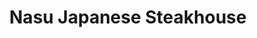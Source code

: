 ---
layout: place
title: "Nasu Japanese Steakhouse"
permalink: /kentucky/newport/nasu-japanese-steakhouse.html
stateAbbr: KY
stateName: Kentucky
cityName: Newport
seo:
  name: "Nasu Japanese Steakhouse"
  type: Restaurant
  links: https://www.nasusteakhousenewport.com/
description: "Nasu Japanese Steakhouse serves delicious sushi in Newport, Kentucky. Try fresh Japanese dishes for a great dining experience. Available for takeout, lunch, and dinner."
place_id: ChIJN_HYruuxQYgR3_Kv8U9j4Q8
photos:
  - name: >-
      places/ChIJN_HYruuxQYgR3_Kv8U9j4Q8/photos/AeeoHcJeOxGkprmKu0kSNKbome6l3Fe-pCZIHAIoWew6VPBbK5y5vN0KKuSfiCaBRyX5O8Kew21EsxqKSGAEs9m1Ou5xhkUGVYsJulYIYLztvbyjLa6XMAh1znTEYvJQyocNbmYl46kdW6GSghXXIUbwda3ye0GTt5cHT4N_NYI1EDEhgSGztr-rNkWVFXGGbZixXtvX69sacM5l2vzr_nZbCpbUl6KrlLj1EOYLPXRl1CUpequbXd6-WaSU2qpw8rVCwOwGJT4H0Qswh5lRNkRxltqi9imGIpZTZ3Wf_GfY_osIjtNKVGsqd8jYxwAxdfK75G69KVO-ZBfGdcWdh1GP3YArbAODKGlKw0ta85oAmE2j0REY4ydS26yHK2On0vHqXybeiClgWXN95DFXuf5uoOF4BOE5JiRaGzSMnyOLuc7qLg
    widthPx: 4000
    heightPx: 3000
    authorAttributions:
      - displayName: Dan Link
        uri: https://maps.google.com/maps/contrib/101552208705107388977
        photoUri: >-
          https://lh3.googleusercontent.com/a/ACg8ocKGf7DF5R9eWFl25VxLftmk4cSnmWYzHQusQCTV2oDQwOfGqw=s100-p-k-no-mo
    flagContentUri: >-
      https://www.google.com/local/imagery/report/?cb_client=maps_api_places.places_api&image_key=!1e10!2sCIHM0ogKEICAgMCI1sjwBw&hl=en-US
    googleMapsUri: >-
      https://www.google.com/maps/place//data=!3m4!1e2!3m2!1sCIHM0ogKEICAgMCI1sjwBw!2e10!4m2!3m1!1s0x8841b1ebaed8f137:0xfe1634ff1aff2df
  - name: >-
      places/ChIJN_HYruuxQYgR3_Kv8U9j4Q8/photos/AeeoHcKq98UppS0MP59X05Vec-lCTwSNtb9NR2GVU1APOrPtlGw0hfGMXuZ3ihrjFTa5LvaZRFJ0ljZbO8pe3BDGDN0CZvHAYOUow1ot6HSwB8cLZZdEoTTCFUzC6_uX1hCt2wkuQnakuaYvC6VZA7V0LaWX4FRg_ExEpuA4GiZEBzpkpkB8uoFY3zo7lv-UpkHmEaO-gaKlUEtUiGkg5pLTBcRPdaos7vwulTKhXsjBpp95vIj9K6VVyuYfncowwmAtBObn_j4-rAky2nMgFXA0BaoI3tHodjFDZn2OhlayoWqd7FX7hLxsu7LdWKHKK36n1de9ltr2_8FfMYKe4S2yG7pG0rnSy7KjmrpQl3vqr8NXrIPow96BPUHZsCRPBJKquIHFEZaXYw5gxvP1V2JYRTq6eroRt2Uxz9B5cfZNo86t9uNGLjD-d0RcvPi8IA
    widthPx: 4800
    heightPx: 3600
    authorAttributions:
      - displayName: Steven Haste
        uri: https://maps.google.com/maps/contrib/112501225505847442610
        photoUri: >-
          https://lh3.googleusercontent.com/a-/ALV-UjWwAsQDBnwtw9CJP_URwhYkWrMHaGTnH6YnZT2rQLATvY22TZvz=s100-p-k-no-mo
    flagContentUri: >-
      https://www.google.com/local/imagery/report/?cb_client=maps_api_places.places_api&image_key=!1e10!2sCIABIhAGbzaqYSuekGgC57IAB-yn&hl=en-US
    googleMapsUri: >-
      https://www.google.com/maps/place//data=!3m4!1e2!3m2!1sCIABIhAGbzaqYSuekGgC57IAB-yn!2e10!4m2!3m1!1s0x8841b1ebaed8f137:0xfe1634ff1aff2df
  - name: >-
      places/ChIJN_HYruuxQYgR3_Kv8U9j4Q8/photos/AeeoHcKOCTwTfXi4BdZXds1qxMWbGd5byOboJIetV0TLorVczXo24Hi8luHSUQCxjQqV74yqTD6V4z3xqVXXZCT3jvhOd24RVBrtRy9ZONVAAYksQXq-pw7_rDJO8gfBW96JYwAtmIoYt69SBsI_jPTV3Fiz4p1oWuWKjdQacUO6V7lKJtty880OlOkjQ_y2PeplmqRVfb_i8jZPeFzraXYGd01Q57_PWRU38qd7_2XCWjRjtZIa0d0EIV415x6RuZz-yvRj6AGNob12DDMe4mFdPSmP_HYE5Z1o2bo4blOZ8RAsTw
    widthPx: 1702
    heightPx: 1276
    authorAttributions:
      - displayName: Nasu Japanese Steakhouse
        uri: https://maps.google.com/maps/contrib/117569592848482706528
        photoUri: >-
          https://lh3.googleusercontent.com/a/ACg8ocJber9XVSYddwmX3S8uLYzk9L2i3p2kVovUhY5Msi1-SuJnIQ=s100-p-k-no-mo
    flagContentUri: >-
      https://www.google.com/local/imagery/report/?cb_client=maps_api_places.places_api&image_key=!1e10!2sAF1QipNyp8Df6-c71TVoXxhQLoFXhD6pucgtrLiAalE8&hl=en-US
    googleMapsUri: >-
      https://www.google.com/maps/place//data=!3m4!1e2!3m2!1sAF1QipNyp8Df6-c71TVoXxhQLoFXhD6pucgtrLiAalE8!2e10!4m2!3m1!1s0x8841b1ebaed8f137:0xfe1634ff1aff2df
  - name: >-
      places/ChIJN_HYruuxQYgR3_Kv8U9j4Q8/photos/AeeoHcKEnvvqSwSNdmRP6WETQze1dOmK_BeWhpq758DHx8YDqsP88LQS4wcTNbRsHtzfg36wCBV0yoTW6r3fXA7XPvDaUbyTX7NL2wgfutDdm9xWgQKmUZigxZZWnemaqN-gSHGg0X4Ha_YuoNQ1jF6y1kJ9tyG2bOl42k8AfhlHnbwa-A3N-WwDqBLIh7-HAyGbnlqKacQA34jcxmb2z2q3xnfGF7O8rV8JJ7JHagKxa3WIvRN8MMCjzobrHLjkJF6S-Ukzo0x8synF7BDPkDFRULrEPEIbXWpAwrU3kEUiG0Zew6H3aZ1qezUoxNHLb1jevHRpWVKC2S4Lg-odV0EQXQD1QsG4ETYMVz_n8-pZ16qNCl5MQuYMkuQhujEBF-J2bgba53PD_3m5VqOn0ih6uaHS5-LCZ8B1W5USIg7AtDAdU7g-
    widthPx: 4000
    heightPx: 3000
    authorAttributions:
      - displayName: Dan Link
        uri: https://maps.google.com/maps/contrib/101552208705107388977
        photoUri: >-
          https://lh3.googleusercontent.com/a/ACg8ocKGf7DF5R9eWFl25VxLftmk4cSnmWYzHQusQCTV2oDQwOfGqw=s100-p-k-no-mo
    flagContentUri: >-
      https://www.google.com/local/imagery/report/?cb_client=maps_api_places.places_api&image_key=!1e10!2sCIHM0ogKEICAgMCI1sjwlwE&hl=en-US
    googleMapsUri: >-
      https://www.google.com/maps/place//data=!3m4!1e2!3m2!1sCIHM0ogKEICAgMCI1sjwlwE!2e10!4m2!3m1!1s0x8841b1ebaed8f137:0xfe1634ff1aff2df
  - name: >-
      places/ChIJN_HYruuxQYgR3_Kv8U9j4Q8/photos/AeeoHcJhBGRkWdGwNCfN0AQqryzc1R3vz1Z1JddMDZhEtRrek0ujQH7W8Z5F7Dbq5LLS4lZspM5Bfwy0u30fYWXnC8_yO_Q7IHHVyJL4Atv7KKZTW16iYROZOJXnv7eRchBNTlFwdPQfNHt1anaMrYhm_9ysS-k2RyX6V3ph7bSFLUQXU0jJ4y3n9qtjmJNq9zWHddRzjlB9-rdnXZJwk6T3OunHdWeQRIYn35eheWz8CZ9RW4kXh8BfyE8EF3SLv-9Ag1BFUDA7eWl7ztl_UBCfg3HSVDp4-aBiNbLE4pJxS1Q8ATXXy73_PXcbXRjifNT5WFgc5od45EbxIpBtT1sS4eJYxIx8la-bKmbFLLgp61rTz3PjYKu8Ay1w6u6xd9q5GmPYNEOyia6h2CXLFSy9msxtOk3x1IqcYoY23pKjARzf_n6FFy7Z1g1p91NN7LBc
    widthPx: 4800
    heightPx: 3600
    authorAttributions:
      - displayName: Steven Haste
        uri: https://maps.google.com/maps/contrib/112501225505847442610
        photoUri: >-
          https://lh3.googleusercontent.com/a-/ALV-UjWwAsQDBnwtw9CJP_URwhYkWrMHaGTnH6YnZT2rQLATvY22TZvz=s100-p-k-no-mo
    flagContentUri: >-
      https://www.google.com/local/imagery/report/?cb_client=maps_api_places.places_api&image_key=!1e10!2sCIABIhAGbwNQvBjosWgC57IAC82c&hl=en-US
    googleMapsUri: >-
      https://www.google.com/maps/place//data=!3m4!1e2!3m2!1sCIABIhAGbwNQvBjosWgC57IAC82c!2e10!4m2!3m1!1s0x8841b1ebaed8f137:0xfe1634ff1aff2df
  - name: >-
      places/ChIJN_HYruuxQYgR3_Kv8U9j4Q8/photos/AeeoHcI-u1saq-9Y3TgAn2bS__1HSzFxS2re1NFIFhWKlUT0UitpXjt8jyaEMLYzgsq7doh4b1Lb30EVDZTwJIgjLzpoJCKcqks53BJG0UjKEydV502xB1gdLPd367Id9wHD0w667sRX-7XpvuDAMhXf8XV59-0-49quCX3lQLMnwYjojf1_BqIblD6cNh-o8Tdlb0tqLSR2pnrlfbGvG4NHfVduEnO4ffT3vq12zNZHKwF66UFR9UgVsIqYoh-QkazfAZhy9JIJOWX-9Zc480M_2q3F9d6vC_JLaaK8AmjW9hmoqvYzpDtxJCBcrI5A9pjp92uAwUcLuDpAvMRgiJpqMl9bC1Y80p8QiQ41vRAj7Qzz7rqF3hePpudVB8OQ6E-ymbCSW2E6WK1WZfTsvKGovzOlNb5QPAGFBQ0YoRNKIa0
    widthPx: 4000
    heightPx: 3000
    authorAttributions:
      - displayName: Spyder Man
        uri: https://maps.google.com/maps/contrib/117736902080810727260
        photoUri: >-
          https://lh3.googleusercontent.com/a-/ALV-UjW5pOpKPiYy-aqXUf80hQc-OhjIESjw_6DcBFIXXs3GTnqsQH9ZtQ=s100-p-k-no-mo
    flagContentUri: >-
      https://www.google.com/local/imagery/report/?cb_client=maps_api_places.places_api&image_key=!1e10!2sCIHM0ogKEICAgIClweKKeg&hl=en-US
    googleMapsUri: >-
      https://www.google.com/maps/place//data=!3m4!1e2!3m2!1sCIHM0ogKEICAgIClweKKeg!2e10!4m2!3m1!1s0x8841b1ebaed8f137:0xfe1634ff1aff2df
  - name: >-
      places/ChIJN_HYruuxQYgR3_Kv8U9j4Q8/photos/AeeoHcIviPLLuiAa6YEUvzhXeuI9zZLFOR47Wgd-h-F2QNqapxdsFOq6mOMOzXDKZ_NQzlKL8g91-Xx2BNH9HRuptr-zF5k51smwlylijZ39mrssqEm7OZdnw5GxYf0yTUG0MEqsJ5MjD_iz-50FNil3IulqADkLObs84kagvEuPQoamAtynsVabebJgsBo3JqJ_dyXtFG37yX-x9zCYHT2qkKTTVTDiuHXP7UdpFfDEzUj2QTkyegOQrCkg2mUYmH9zOv0RKggSFg0pjRDJf7ftznYLG2ZntTJu2gz4umbRSHBGfsjqmLYbZrA78kGBNJGdwoCOgiQTrABE7ILLTdAcw6xBABgvVMVEowuNnpZMxWyim_xAmP6YLvg9o6sS0MaOqQg8oXgmYjWKnhsoAqMmYFhwMAh45k91PCceCAFqxgRnPA
    widthPx: 4000
    heightPx: 3000
    authorAttributions:
      - displayName: Dan Link
        uri: https://maps.google.com/maps/contrib/101552208705107388977
        photoUri: >-
          https://lh3.googleusercontent.com/a/ACg8ocKGf7DF5R9eWFl25VxLftmk4cSnmWYzHQusQCTV2oDQwOfGqw=s100-p-k-no-mo
    flagContentUri: >-
      https://www.google.com/local/imagery/report/?cb_client=maps_api_places.places_api&image_key=!1e10!2sCIHM0ogKEICAgMCI1sjwRw&hl=en-US
    googleMapsUri: >-
      https://www.google.com/maps/place//data=!3m4!1e2!3m2!1sCIHM0ogKEICAgMCI1sjwRw!2e10!4m2!3m1!1s0x8841b1ebaed8f137:0xfe1634ff1aff2df
  - name: >-
      places/ChIJN_HYruuxQYgR3_Kv8U9j4Q8/photos/AeeoHcJqXQcU-woREYUDk6oUV44hCQNFhhoLvFxihjzrBAB3sySMpTk8TwStJmvJiIY8qAer3fUUzHkw-TUTfoPWFI3CSQz9BLUVaSKiH8RrdcPXuFNUoBPyH69ePXnF6hCNTBGjRy_0Fi2prlb8dIHWl50LEvw7GCd49E-88BBIEJf_QIJT-tdPJxyGBSA3bpAknd3HKu_7aTAPXhWouQxP1IaQH4p5wkuErthtoYpdT03HKXORKmX2EFgQZVgHCY6XsvDbej9z_lbgpDuJJCRDmlxsKqyMnYB8GG5x_aHh1T0fcN5CRsg2pwZyqRwjSekBlC4PdzfeRSninh81hAQLLG65w7RcZKec-KRjmi0D5kK1do0RjbBEiFANij9kIMwyafytbD9LmuegcCD9EpJdFr9B8SyrzE4NFVSpRjkOMM0EgyI
    widthPx: 4000
    heightPx: 3000
    authorAttributions:
      - displayName: Dan Link
        uri: https://maps.google.com/maps/contrib/101552208705107388977
        photoUri: >-
          https://lh3.googleusercontent.com/a/ACg8ocKGf7DF5R9eWFl25VxLftmk4cSnmWYzHQusQCTV2oDQwOfGqw=s100-p-k-no-mo
    flagContentUri: >-
      https://www.google.com/local/imagery/report/?cb_client=maps_api_places.places_api&image_key=!1e10!2sCIHM0ogKEICAgMCI1sjw5wE&hl=en-US
    googleMapsUri: >-
      https://www.google.com/maps/place//data=!3m4!1e2!3m2!1sCIHM0ogKEICAgMCI1sjw5wE!2e10!4m2!3m1!1s0x8841b1ebaed8f137:0xfe1634ff1aff2df
  - name: >-
      places/ChIJN_HYruuxQYgR3_Kv8U9j4Q8/photos/AeeoHcKxtb_dDxoHiKD8aAH37f7Ot9tQBGsfKHnVUMr-vaKTfok0KftI5MPy-dMGze3AX1PI409EMEwNfae2QWfJmmH5bCLHGvtbG4MUhWvPpDMtNlOpsvDobHJ_LcMF48wsyiiz8u0mrrluhbFuB2vo9brSTWkuRsdgP7yjeDy4OZzIbjDJuYA2q_6NVhrpVmhEayco65M_S5LtphOk-JKx_eCa3HWghcJeKaGcZ7bE1Sp0Pm8HmEBYiDkkhfs7WEg_-dnpk8c86IN3mKhzozXsqamgc0qc5FNE3f3sJHe7omi9lVms-vh-hrjdyZfNmLAxkpBPvCq57qtJ8d_CgChqxuWzOqdMIPHB_1FWseNeRYLWSV6Ad3hKKA3P9NxxD0895Z35BTkl2HqSESmg9mVNF-aQuyBoOSNmU_5PQo2VrxnB-uvZ
    widthPx: 4032
    heightPx: 3024
    authorAttributions:
      - displayName: Cathy Schultz
        uri: https://maps.google.com/maps/contrib/112151870996372478541
        photoUri: >-
          https://lh3.googleusercontent.com/a-/ALV-UjWCPFiCb_k3YPKkCa43cEax5h8O6NYwmCxqqzXVFEX8QOyUQ8NJ=s100-p-k-no-mo
    flagContentUri: >-
      https://www.google.com/local/imagery/report/?cb_client=maps_api_places.places_api&image_key=!1e10!2sCIHM0ogKEICAgID91r-TigE&hl=en-US
    googleMapsUri: >-
      https://www.google.com/maps/place//data=!3m4!1e2!3m2!1sCIHM0ogKEICAgID91r-TigE!2e10!4m2!3m1!1s0x8841b1ebaed8f137:0xfe1634ff1aff2df
  - name: >-
      places/ChIJN_HYruuxQYgR3_Kv8U9j4Q8/photos/AeeoHcI0youUT7fD3Y0eh2v40dFJjHYOWa4gHNJT0jUSlWe065r6Ob1doDJb7X7CZjJYRFI08pwkAKsd_XGWlse1ciVlpRpm8lMXmTRrkKYUY68fbKG6F7u_q9qiUdB0s2lsJuiWCzE-kEPrjrWsGPH58ZCPWY5eiVDB50rau_yzI4x-Q_GVZ2HgUpUyc7dcPTXd4wBwFGC0h6JpPbkAXDAgvj90XFAULTxseqi3HryTl8HkgDjkgJ4Mic-6A6eS7uTGxh9PX980FdOEh7ES_cYn9G6Ghc7KxelC1sPcZ2C0ufr-zpDetz-uGsKlBcFtBLSHETI78wf2etR_VyGf2eccyFKl9742DqbmfX7WyS-HJYW4ZQstmAZCLxNI8NWNeFEeNzEQD5tv22kuP-AkdYQP2UcZCorzSvv_qm4r2w5fthe96h3B
    widthPx: 3024
    heightPx: 4032
    authorAttributions:
      - displayName: Prae J
        uri: https://maps.google.com/maps/contrib/110790692088340469405
        photoUri: >-
          https://lh3.googleusercontent.com/a-/ALV-UjUYR4kuoog9kc21YKNzDbR8RABIA71G7dYryLXaXaQAdakmCMSx=s100-p-k-no-mo
    flagContentUri: >-
      https://www.google.com/local/imagery/report/?cb_client=maps_api_places.places_api&image_key=!1e10!2sCIHM0ogKEICAgIDL9qfi3gE&hl=en-US
    googleMapsUri: >-
      https://www.google.com/maps/place//data=!3m4!1e2!3m2!1sCIHM0ogKEICAgIDL9qfi3gE!2e10!4m2!3m1!1s0x8841b1ebaed8f137:0xfe1634ff1aff2df
address: 165 Pavilion Pkwy, Newport, KY 41071, USA
street: 165 Pavilion Pkwy
city: Newport
state: KY
zip: '41071'
country: USA
neighborhood: null
latitude: '39.087824'
longitude: '-84.475547'
accessibility_options:
  wheelchairAccessibleParking: true
  wheelchairAccessibleEntrance: true
  wheelchairAccessibleRestroom: true
  wheelchairAccessibleSeating: true
business_status: OPERATIONAL
name: Nasu Japanese Steakhouse
google_maps_links:
  directionsUri: >-
    https://www.google.com/maps/dir//''/data=!4m7!4m6!1m1!4e2!1m2!1m1!1s0x8841b1ebaed8f137:0xfe1634ff1aff2df!3e0
  placeUri: https://maps.google.com/?cid=1144304975337222879
  writeAReviewUri: >-
    https://www.google.com/maps/place//data=!4m3!3m2!1s0x8841b1ebaed8f137:0xfe1634ff1aff2df!12e1
  reviewsUri: >-
    https://www.google.com/maps/place//data=!4m4!3m3!1s0x8841b1ebaed8f137:0xfe1634ff1aff2df!9m1!1b1
  photosUri: >-
    https://www.google.com/maps/place//data=!4m3!3m2!1s0x8841b1ebaed8f137:0xfe1634ff1aff2df!10e5
primary_type: Japanese Restaurant
opening_hours:
  regular: null
  current: null
secondary_opening_hours:
  regular:
    weekdayDescriptions: null
    type: null
  current:
    weekdayDescriptions: null
    type: null
phone: (859) 360-3500
price_level: PRICE_LEVEL_MODERATE
price_range: $20 &ndash; $30
rating: '4.5'
rating_count: 0
website: https://www.nasusteakhousenewport.com/
reviews:
  - name: >-
      places/ChIJN_HYruuxQYgR3_Kv8U9j4Q8/reviews/ChZDSUhNMG9nS0VJQ0FnTUR3bmNyalRREAE
    relativePublishTimeDescription: 2 weeks ago
    rating: 4
    text:
      text: >-
        It was quite a wait but we had a big party. So that was expected. Would
        have been nice to be able to make reservations. The food was good
        portions ok but still ordered extra. Which cost too much. The service
        was ok, for the driver getting a mandatory 18% because of the party size
        I feel it should have been at least 2 servers to take care of us. There
        were many times I was just waiting for refills. Don't orders were not
        given or missed on the list for the cook, but were taken off the check.
        Overall a good experience.
      languageCode: en
    originalText:
      text: >-
        It was quite a wait but we had a big party. So that was expected. Would
        have been nice to be able to make reservations. The food was good
        portions ok but still ordered extra. Which cost too much. The service
        was ok, for the driver getting a mandatory 18% because of the party size
        I feel it should have been at least 2 servers to take care of us. There
        were many times I was just waiting for refills. Don't orders were not
        given or missed on the list for the cook, but were taken off the check.
        Overall a good experience.
      languageCode: en
    authorAttribution:
      displayName: Ivy B
      uri: https://www.google.com/maps/contrib/108946248100221634071/reviews
      photoUri: >-
        https://lh3.googleusercontent.com/a-/ALV-UjWLFm5UePXw1GnZudoYLSD9_ePrU8MzOT2n3jom3dNigPMbRCajFg=s128-c0x00000000-cc-rp-mo
    publishTime: '2025-03-27T17:13:59.974141Z'
    flagContentUri: >-
      https://www.google.com/local/review/rap/report?postId=ChZDSUhNMG9nS0VJQ0FnTUR3bmNyalRREAE&d=17924085&t=1
    googleMapsUri: >-
      https://www.google.com/maps/reviews/data=!4m6!14m5!1m4!2m3!1sChZDSUhNMG9nS0VJQ0FnTUR3bmNyalRREAE!2m1!1s0x8841b1ebaed8f137:0xfe1634ff1aff2df
  - name: >-
      places/ChIJN_HYruuxQYgR3_Kv8U9j4Q8/reviews/ChZDSUhNMG9nS0VJQ0FnSUNud2VUVUdREAE
    relativePublishTimeDescription: 6 months ago
    rating: 5
    text:
      text: >-
        Took my grandmother and 2 of my sons. We had hibachi grill. It was
        amazing from the food to the service. Everyone was inviting and
        accommodating (my grandmother is an amputy in a wheelchair).Delicious
        with huge portions. The chefs are both fun and engaging. All around
        great experience everyone couldn't of been happier.
      languageCode: en
    originalText:
      text: >-
        Took my grandmother and 2 of my sons. We had hibachi grill. It was
        amazing from the food to the service. Everyone was inviting and
        accommodating (my grandmother is an amputy in a wheelchair).Delicious
        with huge portions. The chefs are both fun and engaging. All around
        great experience everyone couldn't of been happier.
      languageCode: en
    authorAttribution:
      displayName: Rob Freeman
      uri: https://www.google.com/maps/contrib/115208560613089611674/reviews
      photoUri: >-
        https://lh3.googleusercontent.com/a-/ALV-UjVBB38g7Fp_Olfl5Wu1fd-sYW_CiJAGD8IydXRmzYfJjEXr4O9j1Q=s128-c0x00000000-cc-rp-mo-ba4
    publishTime: '2024-09-26T16:44:26.592322Z'
    flagContentUri: >-
      https://www.google.com/local/review/rap/report?postId=ChZDSUhNMG9nS0VJQ0FnSUNud2VUVUdREAE&d=17924085&t=1
    googleMapsUri: >-
      https://www.google.com/maps/reviews/data=!4m6!14m5!1m4!2m3!1sChZDSUhNMG9nS0VJQ0FnSUNud2VUVUdREAE!2m1!1s0x8841b1ebaed8f137:0xfe1634ff1aff2df
  - name: >-
      places/ChIJN_HYruuxQYgR3_Kv8U9j4Q8/reviews/ChZDSUhNMG9nS0VJQ0FnSUN2NWVURk9nEAE
    relativePublishTimeDescription: 4 months ago
    rating: 5
    text:
      text: >-
        This is my third time here…Honestly, anything I order here is delicious
        and fresh and the service is very exceptional!!! I love the cooks they
        are very friendly and creative.


        Also, the food portions are worth the price. You must try with your
        family and friends. 😊
      languageCode: en
    originalText:
      text: >-
        This is my third time here…Honestly, anything I order here is delicious
        and fresh and the service is very exceptional!!! I love the cooks they
        are very friendly and creative.


        Also, the food portions are worth the price. You must try with your
        family and friends. 😊
      languageCode: en
    authorAttribution:
      displayName: shonta binford
      uri: https://www.google.com/maps/contrib/109248251806875240359/reviews
      photoUri: >-
        https://lh3.googleusercontent.com/a-/ALV-UjU844OUdoQH6PAlH3nzIxbc1atOw2I_6-4vw2No30ygTORk_kHT=s128-c0x00000000-cc-rp-mo
    publishTime: '2024-12-13T09:13:06.344556Z'
    flagContentUri: >-
      https://www.google.com/local/review/rap/report?postId=ChZDSUhNMG9nS0VJQ0FnSUN2NWVURk9nEAE&d=17924085&t=1
    googleMapsUri: >-
      https://www.google.com/maps/reviews/data=!4m6!14m5!1m4!2m3!1sChZDSUhNMG9nS0VJQ0FnSUN2NWVURk9nEAE!2m1!1s0x8841b1ebaed8f137:0xfe1634ff1aff2df
  - name: >-
      places/ChIJN_HYruuxQYgR3_Kv8U9j4Q8/reviews/ChdDSUhNMG9nS0VJQ0FnTURBMDlXWXpRRRAB
    relativePublishTimeDescription: 2 months ago
    rating: 5
    text:
      text: >-
        If you love hibachi you will love this place!!! The food quality is
        excellent, the portions are satisfying, the price is beyond reasonable!!
        The place is always clean, the service is fast, and the servers are
        great!! I’ve been going a minimum of twice monthly for 2 years and I
        show no signs of slowing down! It feels like a family run business and
        the family works there as well. (I know a husband and wife do for sure).
        I love to see the employees interactions with each other and once they
        recognize you as a regular their interactions with you. The ginger
        dressing is the best I ever had (they even sell it by the bottle)! Even
        at capacity our wait is never long. I’m a pleased customer who shares
        with everyone the experiences I have at Nasu!!! They had one waitress
        who is no longer there, her name is Asu she was the best and her absence
        is truly felt! Nasu you rock! Please get a rewards program so I can find
        another reason to come!!!


        One more note, left overs warm up great!!!
      languageCode: en
    originalText:
      text: >-
        If you love hibachi you will love this place!!! The food quality is
        excellent, the portions are satisfying, the price is beyond reasonable!!
        The place is always clean, the service is fast, and the servers are
        great!! I’ve been going a minimum of twice monthly for 2 years and I
        show no signs of slowing down! It feels like a family run business and
        the family works there as well. (I know a husband and wife do for sure).
        I love to see the employees interactions with each other and once they
        recognize you as a regular their interactions with you. The ginger
        dressing is the best I ever had (they even sell it by the bottle)! Even
        at capacity our wait is never long. I’m a pleased customer who shares
        with everyone the experiences I have at Nasu!!! They had one waitress
        who is no longer there, her name is Asu she was the best and her absence
        is truly felt! Nasu you rock! Please get a rewards program so I can find
        another reason to come!!!


        One more note, left overs warm up great!!!
      languageCode: en
    authorAttribution:
      displayName: Qui C
      uri: https://www.google.com/maps/contrib/103182480145260569731/reviews
      photoUri: >-
        https://lh3.googleusercontent.com/a/ACg8ocILBAD0PPWQl3G9PsahbHH-NP5Mw0bSkEPgsrvumuiO_DuHdcbB=s128-c0x00000000-cc-rp-mo-ba3
    publishTime: '2025-02-11T17:00:01.947578Z'
    flagContentUri: >-
      https://www.google.com/local/review/rap/report?postId=ChdDSUhNMG9nS0VJQ0FnTURBMDlXWXpRRRAB&d=17924085&t=1
    googleMapsUri: >-
      https://www.google.com/maps/reviews/data=!4m6!14m5!1m4!2m3!1sChdDSUhNMG9nS0VJQ0FnTURBMDlXWXpRRRAB!2m1!1s0x8841b1ebaed8f137:0xfe1634ff1aff2df
  - name: >-
      places/ChIJN_HYruuxQYgR3_Kv8U9j4Q8/reviews/ChZDSUhNMG9nS0VJQ0FnSURYMHF5Y1BREAE
    relativePublishTimeDescription: 5 months ago
    rating: 5
    text:
      text: >-
        Absolutely beautiful atmosphere! So calm and our server, Budi, was so
        sweet and we did not have to ask for anything, he was on top of it
        before we needed more drinks or sauce. Love this place!! 10/10
        recommendation and will be coming back! Food is amazing and beautifully
        served and amazing servers
      languageCode: en
    originalText:
      text: >-
        Absolutely beautiful atmosphere! So calm and our server, Budi, was so
        sweet and we did not have to ask for anything, he was on top of it
        before we needed more drinks or sauce. Love this place!! 10/10
        recommendation and will be coming back! Food is amazing and beautifully
        served and amazing servers
      languageCode: en
    authorAttribution:
      displayName: Hailey McFarland
      uri: https://www.google.com/maps/contrib/104733013592727423272/reviews
      photoUri: >-
        https://lh3.googleusercontent.com/a/ACg8ocJ05Umn4rZXIq2g1KlqA6UdxaVjQ0FnMKf2WZs9hDEtISYL9Qc=s128-c0x00000000-cc-rp-mo
    publishTime: '2024-10-25T17:45:22.775603Z'
    flagContentUri: >-
      https://www.google.com/local/review/rap/report?postId=ChZDSUhNMG9nS0VJQ0FnSURYMHF5Y1BREAE&d=17924085&t=1
    googleMapsUri: >-
      https://www.google.com/maps/reviews/data=!4m6!14m5!1m4!2m3!1sChZDSUhNMG9nS0VJQ0FnSURYMHF5Y1BREAE!2m1!1s0x8841b1ebaed8f137:0xfe1634ff1aff2df
parking_options:
  freeParkingLot: true
  freeStreetParking: true
  paidStreetParking: false
  valetParking: false
payment_options:
  acceptsCreditCards: true
  acceptsDebitCards: true
  acceptsCashOnly: false
  acceptsNfc: true
allow_dogs: null
curbside_pickup: null
delivery: false
dine_in: true
good_for_children: true
good_for_groups: true
good_for_sports: false
live_music: false
menu_for_children: true
outdoor_seating: false
reservable: null
restroom: true
serves_beer: true
serves_breakfast: false
serves_brunch: false
serves_cocktails: true
serves_coffee: true
serves_dinner: true
serves_dessert: true
serves_lunch: true
serves_vegetarian_food: true
serves_wine: true
takeout: true
update_category: essentials
summary: null

---